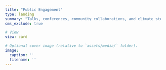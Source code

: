```yaml
---
title: "Public Engagement"
type: landing
summary: "Talks, conferences, community collaborations, and climate storytelling projects connecting science and society."
cms_exclude: true

# View
view: card

# Optional cover image (relative to `assets/media/` folder).
image:
  caption: ''
  filename: ''
---
```

